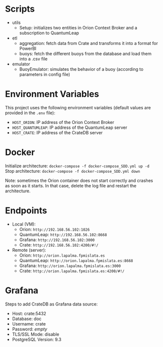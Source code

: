# Scripts

- utils
    - Setup: initializes two entities in Orion Context Broker and a subscription to QuantumLeap
- etl
    - aggregation: fetch data from Crate and transforms it into a format for PowerBI
    - buoys: fetch the different buoys from the database and load them into a .csv file
- emulator
    - BuoyEmulator: simulates the behavior of a buoy (according to parameters in config file)

# Environment Variables

This project uses the following environment variables (default values are provided in the `.env` file):

- `HOST_ORION`: IP address of the Orion Context Broker
- `HOST_QUANTUMLEAP`: IP address of the QuantumLeap server
- `HOST_CRATE`: IP address of the CrateDB server

# Docker

Initialize architecture: `docker-compose -f docker-compose_SDD.yml up -d`
Stop architecture: `docker-compose -f docker-compose_SDD.yml down`

Note: sometimes the Orion container does not start correctly and crashes as soon as it starts. In that case, delete the
log file and restart the architecture.

# Endpoints

- Local (VM):
    - Orion: `http://192.168.56.102:1026`
    - QuantumLeap: `http://192.168.56.102:8668`
    - Grafana: `http://192.168.56.102:3000`
    - Crate: `http://192.168.56.102:4200/#!/`
- Remote (server):
    - Orion: `http://orion.lapalma.fpmislata.es`
    - QuantumLeap: `http://orion.lapalma.fpmislata.es:8668`
    - Grafana: `http://orion.lapalma.fpmislata.es:3000`
    - Crate: `http://orion.lapalma.fpmislata.es:4200/#!/`

# Grafana

Steps to add CrateDB as Grafana data source:

* Host: crate:5432
* Database: doc
* Username: crate
* Password: *empty*
* TLS/SSL Mode: disable
* PostgreSQL Version: 9.3

